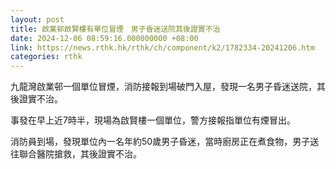 ```yaml
---
layout: post
title: 啟業邨啟賢樓有單位冒煙　男子昏迷送院其後證實不治
date: 2024-12-06 08:59:16.000000000 +08:00
link: https://news.rthk.hk/rthk/ch/component/k2/1782334-20241206.htm
categories: rthk
---
```


九龍灣啟業邨一個單位冒煙，消防接報到場破門入屋，發現一名男子昏迷送院，其後證實不治。

事發在早上近7時半，現場為啟賢樓一個單位，警方接報指單位有煙冒出。

消防員到場，發現單位內一名年約50歲男子昏迷，當時廚房正在煮食物，男子送往聯合醫院搶救，其後證實不治。
